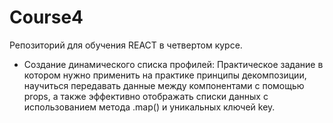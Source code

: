 # Course4
Репозиторий для обучения REACT в четвертом курсе.
- Создание динамического списка профилей: Практическое задание в котором нужно применить на практике принципы декомпозиции, научиться передавать данные между компонентами с помощью props, а также эффективно отображать списки данных с использованием метода .map() и уникальных ключей key.
